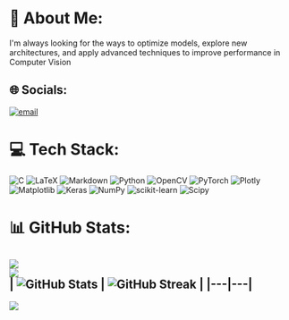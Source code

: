 # 💫 About Me:
I'm always looking for the ways to optimize models, explore new architectures, and apply advanced techniques to improve performance in Computer Vision


## 🌐 Socials:
[![email](https://img.shields.io/badge/Email-D14836?logo=gmail&logoColor=white)](mailto:quangee210k66@gmail.com) 

# 💻 Tech Stack:
![C](https://img.shields.io/badge/c-%2300599C.svg?style=for-the-badge&logo=c&logoColor=white) ![LaTeX](https://img.shields.io/badge/latex-%23008080.svg?style=for-the-badge&logo=latex&logoColor=white) ![Markdown](https://img.shields.io/badge/markdown-%23000000.svg?style=for-the-badge&logo=markdown&logoColor=white) ![Python](https://img.shields.io/badge/python-3670A0?style=for-the-badge&logo=python&logoColor=ffdd54) ![OpenCV](https://img.shields.io/badge/opencv-%23white.svg?style=for-the-badge&logo=opencv&logoColor=white) ![PyTorch](https://img.shields.io/badge/PyTorch-%23EE4C2C.svg?style=for-the-badge&logo=PyTorch&logoColor=white) ![Plotly](https://img.shields.io/badge/Plotly-%233F4F75.svg?style=for-the-badge&logo=plotly&logoColor=white) ![Matplotlib](https://img.shields.io/badge/Matplotlib-%23ffffff.svg?style=for-the-badge&logo=Matplotlib&logoColor=black) ![Keras](https://img.shields.io/badge/Keras-%23D00000.svg?style=for-the-badge&logo=Keras&logoColor=white) ![NumPy](https://img.shields.io/badge/numpy-%23013243.svg?style=for-the-badge&logo=numpy&logoColor=white) ![scikit-learn](https://img.shields.io/badge/scikit--learn-%23F7931E.svg?style=for-the-badge&logo=scikit-learn&logoColor=white) ![Scipy](https://img.shields.io/badge/SciPy-%230C55A5.svg?style=for-the-badge&logo=scipy&logoColor=%white)
# 📊 GitHub Stats:
![](https://github-readme-stats.vercel.app/api?username=nvquang021&theme=dark&hide_border=false&include_all_commits=true&count_private=true)<br/>
![](https://github-readme-streak-stats.herokuapp.com/?user=nvquang021&theme=dark&hide_border=false)<br/>
| ![GitHub Stats](https://github-readme-stats.vercel.app/api?username=nvquang021&theme=dark&hide_border=false&include_all_commits=true&count_private=true) | ![GitHub Streak](https://github-readme-streak-stats.herokuapp.com/?user=nvquang021&theme=dark&hide_border=false) |
|---|---|
---

[![](https://visitcount.itsvg.in/api?id=nvquang021&icon=2&color=0)](https://visitcount.itsvg.in)


